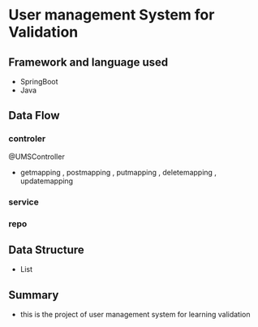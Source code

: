 # User management System for Validation
## Framework and language used
* SpringBoot 
* Java
## Data Flow
### controler
@UMSController 
* getmapping , postmapping , putmapping , deletemapping , updatemapping

### service
### repo

## Data Structure
* List

## Summary
* this is the project of user management system for learning validation